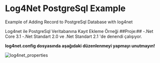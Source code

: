 # Log4Net PostgreSql Example
Example of Adding Record to PostgreSql Database with log4net

Log4net ile PostgreSql Veritabanına Kayıt Ekleme Örneği
##Proje:## 
-.Net Core 3.1
-.Net Standart 2.0 ve .Net Standart 2.1 'de denendi çalışıyor.

**log4net.config dosyasında aşağıdaki düzenlenmeyi yapmayı unutmayın!**

![log4net_properties](https://user-images.githubusercontent.com/27247270/103148516-90bb4280-4771-11eb-9c38-0023da272cc3.PNG)

